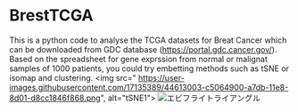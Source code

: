 # BrestTCGA
This is a python code to analyse the TCGA datasets for Breat Cancer which can be downloaded from GDC database (https://portal.gdc.cancer.gov/).
Based on the spreadsheet for gene exprssion from normal or malignat samples of 1000 patients, you could try embetting methods such as tSNE or isomap and clustering.
<img src=" https://user-images.githubusercontent.com/17135389/44613003-c5064900-a7db-11e8-8d01-d8cc1846f868.png", alt="tSNE1">
![エビフライトライアングル](http://i.imgur.com/Jjwsc.jpg "サンプル")
